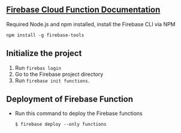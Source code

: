 ## [Firebase Cloud Function Documentation](https://firebase.google.com/docs/functions)

Required Node.js and npm installed, install the Firebase CLI via NPM

```
npm install -g firebase-tools
```



## Initialize the project

1. Run `firebas login` 
2. Go to the Firebase project directory
3. Run `firebase init functions`.



## Deployment of Firebase Function

* Run this command to deploy the Firebase functions
	```
	$ firebase deploy --only functions
	```